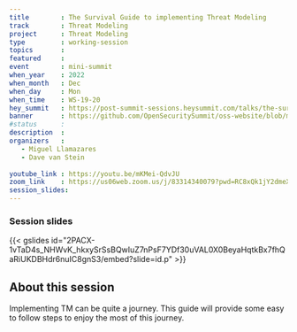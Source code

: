 ```yaml
---
title        : The Survival Guide to implementing Threat Modeling
track        : Threat Modeling
project      : Threat Modeling
type         : working-session
topics       : 
featured     :
event        : mini-summit
when_year    : 2022
when_month   : Dec
when_day     : Mon
when_time    : WS-19-20
hey_summit   : https://post-summit-sessions.heysummit.com/talks/the-survival-guide-to-implementing-threat-modeling/
banner       : https://github.com/OpenSecuritySummit/oss-website/blob/main/content/participant/images/Survival%20Guide.png?raw=true
#status      : 
description  :
organizers   :
   - Miguel Llamazares
   - Dave van Stein
    
youtube_link : https://youtu.be/mKMei-QdvJU
zoom_link    : https://us06web.zoom.us/j/83314340079?pwd=RC8xQk1jY2dmeXF2SzY3ZVJZUTNndz09
session_slides:
---
```

### Session slides

{{< gslides id="2PACX-1vTaD4s_NHWvK_hkxySrSsBQwIuZ7nPsF7YDf30uVAL0X0BeyaHqtkBx7fhQaRiUKDBHdr6nuIC8gnS3/embed?slide=id.p" >}}


## About this session
Implementing TM can be quite a journey. This guide will provide some easy to follow steps to enjoy the most of this journey.
